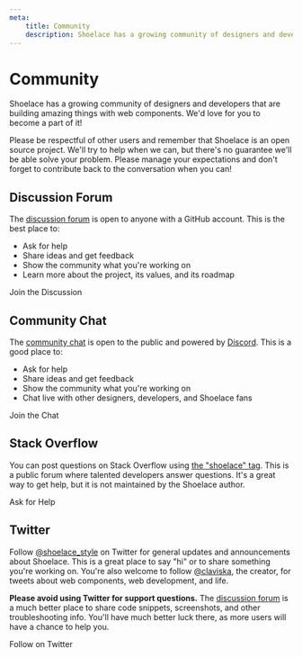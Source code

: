 ```yaml
---
meta:
    title: Community
    description: Shoelace has a growing community of designers and developers that are building amazing things with web components.
---
```


# Community

Shoelace has a growing community of designers and developers that are building amazing things with web components. We'd love for you to become a part of it!

Please be respectful of other users and remember that Shoelace is an open source project. We'll try to help when we can, but there's no guarantee we'll be able solve your problem. Please manage your expectations and don't forget to contribute back to the conversation when you can!

## Discussion Forum

The [discussion forum](https://github.com/gesdisc/components/discussions) is open to anyone with a GitHub account. This is the best place to:

-   Ask for help
-   Share ideas and get feedback
-   Show the community what you're working on
-   Learn more about the project, its values, and its roadmap

<terra-button variant="primary" href="https://github.com/gesdisc/components/discussions" target="_blank">
  <sl-icon name="github" slot="prefix"></sl-icon>
  Join the Discussion
</terra-button>

## Community Chat

The [community chat](https://discord.gg/mg8f26C) is open to the public and powered by [Discord](https://discord.com/). This is a good place to:

-   Ask for help
-   Share ideas and get feedback
-   Show the community what you're working on
-   Chat live with other designers, developers, and Shoelace fans

<terra-button variant="primary" href="https://discord.gg/mg8f26C" target="_blank">
  <sl-icon name="discord" slot="prefix"></sl-icon>
  Join the Chat
</terra-button>

## Stack Overflow

You can post questions on Stack Overflow using [the "shoelace" tag](https://stackoverflow.com/questions/tagged/shoelace). This is a public forum where talented developers answer questions. It's a great way to get help, but it is not maintained by the Shoelace author.

<terra-button variant="primary" href="https://stackoverflow.com/questions/ask?tags=shoelace" target="_blank">
  <sl-icon name="stack-overflow" slot="prefix"></sl-icon>
  Ask for Help
</terra-button>

## Twitter

Follow [@shoelace_style](https://twitter.com/shoelace_style) on Twitter for general updates and announcements about Shoelace. This is a great place to say "hi" or to share something you're working on. You're also welcome to follow [@claviska](https://twitter.com/claviska), the creator, for tweets about web components, web development, and life.

**Please avoid using Twitter for support questions.** The [discussion forum](https://github.com/gesdisc/components/discussions) is a much better place to share code snippets, screenshots, and other troubleshooting info. You'll have much better luck there, as more users will have a chance to help you.

<terra-button variant="primary" href="https://twitter.com/shoelace_style" target="_blank">
  <sl-icon name="twitter" slot="prefix"></sl-icon>
  Follow on Twitter
</terra-button>
